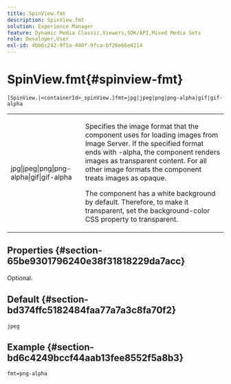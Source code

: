 ```yaml
---
title: SpinView.fmt
description: SpinView.fmt
solution: Experience Manager
feature: Dynamic Media Classic,Viewers,SDK/API,Mixed Media Sets
role: Developer,User
exl-id: 4bb6c242-9f1a-440f-9fca-bf26e66e4114
---
```

# SpinView.fmt{#spinview-fmt}

 `[SpinView.|<containerId>_spinView.]fmt=jpg|jpeg|png|png-alpha|gif|gif-alpha`

<table id="table_68C0C3D5C60640DC9A8EE04EA685AB99"> 
 <tbody> 
  <tr> 
   <td colname="col1"> <p> <span class="codeph"> jpg|jpeg|png|png-alpha|gif|gif-alpha</span> </p> </td> 
   <td colname="col2"> <p> Specifies the image format that the component uses for loading images from Image Server. If the specified format ends with <span class="codeph"> -alpha</span>, the component renders images as transparent content. For all other image formats the component treats images as opaque. </p> <p>The component has a white background by default. Therefore, to make it transparent, set the <span class="codeph"> background-color</span> CSS property to <span class="codeph"> transparent</span>. </p> </td> 
  </tr> 
 </tbody> 
</table>

## Properties {#section-65be9301796240e38f31818229da7acc}

Optional.

## Default {#section-bd374ffc5182484faa77a7a3c8fa70f2}

`jpeg`

## Example {#section-bd6c4249bccf44aab13fee8552f5a8b3}

`fmt=png-alpha`
